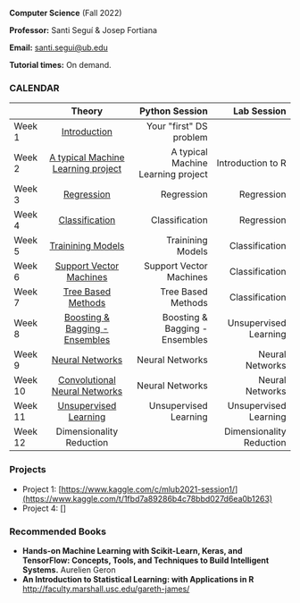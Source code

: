 **Computer Science** (Fall 2022)

**Professor:** Santi Seguí & Josep Fortiana

**Email:** santi.segui@ub.edu

**Tutorial times:** On demand.



### CALENDAR

|               | Theory                          | Python Session                  | Lab Session             |
| ------------- |:-------------:                  | -----:                          | -----:                |
|Week 1         | [Introduction](slides/ML1.pdf)  | Your "first" DS problem     |      | 
|Week 2         | [A typical Machine Learning project](slides/ML2.pdf)     |  A typical Machine Learning project          | Introduction to R             | 
|Week 3         | [Regression](slides/ML3.pdf)         | Regression         | Regression            | 
|Week 4         | [Classification](slides/ML4.pdf)                        | Classification          | Regression            | 
|Week 5         | [Trainining Models](slides/ML5.pdf)                     | Trainining Models          | Classification        | 
|Week 6         | [Support Vector Machines](slides/ML6.pdf)               | Support Vector Machines    | Classification        | 
|Week 7         | [Tree Based Methods](slides/ML7.pdf)                    | Tree Based Methods        | Classification        | 
|Week 8         | [Boosting & Bagging - Ensembles](slides/ML7.pdf)        | Boosting & Bagging - Ensembles | Unsupervised Learning | 
|Week 9         | [Neural Networks](slides/ML8.pdf)                       | Neural Networks             | Neural Networks       |
|Week 10        | [Convolutional Neural Networks](slides/ML9.pdf)         |Neural Networks                 | Neural Networks       | 
|Week 11        | [Unsupervised Learning](slides/ML10.pdf)                |   Unsupervised Learning      | Unsupervised Learning | 
|Week 12        | Dimensionality Reduction              |      | Dimensionality Reduction | 
 

### Projects
+ Project 1: [https://www.kaggle.com/c/mlub2021-session1/](https://www.kaggle.com/t/1fbd7a89286b4c78bbd027d6ea0b1263)
+ Project 4: []

### Recommended Books 
+ **Hands-on Machine Learning with Scikit-Learn, Keras, and TensorFlow: Concepts, Tools, and Techniques to Build Intelligent Systems.** Aurelien Geron
+ **An Introduction to Statistical Learning: with Applications in R**  http://faculty.marshall.usc.edu/gareth-james/
